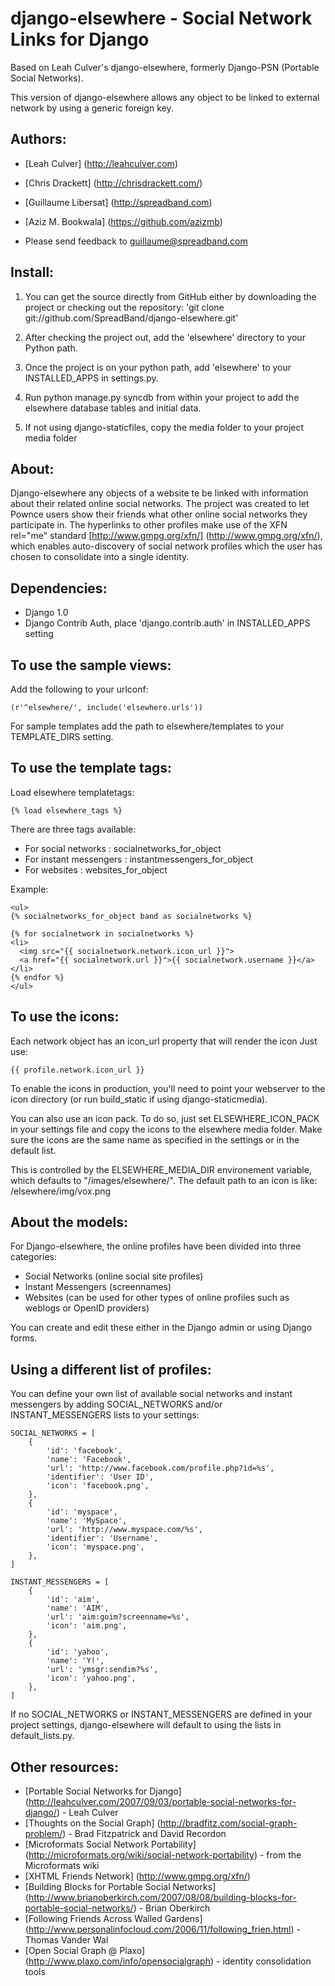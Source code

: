 django-elsewhere - Social Network Links for Django
===================================

Based on Leah Culver's django-elsewhere, formerly Django-PSN (Portable Social Networks).

This version of django-elsewhere allows any object to be linked to
external network by using a generic foreign key.

Authors:
------------
* [Leah Culver] (http://leahculver.com)
* [Chris Drackett] (http://chrisdrackett.com/)
* [Guillaume Libersat] (http://spreadband.com)
* [Aziz M. Bookwala] (https://github.com/azizmb)

* Please send feedback to guillaume@spreadband.com


Install:
------------

1. You can get the source directly from GitHub either by downloading
the project or checking out the repository: 'git clone git://github.com/SpreadBand/django-elsewhere.git'

2. After checking the project out, add the 'elsewhere' directory to your Python path.

3. Once the project is on your python path, add 'elsewhere' to your INSTALLED_APPS in settings.py.

4. Run python manage.py syncdb from within your project to add the elsewhere database tables and initial data.

5. If not using django-staticfiles, copy the media folder to your project media folder

About:
------------

Django-elsewhere any objects of a website te be linked with information about their 
related online social networks. The project was created to let Pownce users 
show their friends what other online social networks they participate in. 
The hyperlinks to other profiles make use of the XFN rel="me" standard [http://www.gmpg.org/xfn/] (http://www.gmpg.org/xfn/), 
which enables auto-discovery of social network profiles which the user has chosen to consolidate 
into a single identity.


Dependencies:
------------

* Django 1.0
* Django Contrib Auth, place 'django.contrib.auth' in INSTALLED_APPS setting


To use the sample views:
------------------------

Add the following to your urlconf:

	(r'^elsewhere/', include('elsewhere.urls'))

For sample templates add the path to elsewhere/templates to your TEMPLATE_DIRS setting.


To use the template tags:
-------------------------

Load elsewhere templatetags:

	{% load elsewhere_tags %}

There are three tags available:

* For social networks : socialnetworks_for_object
* For instant messengers : instantmessengers_for_object
* For websites : websites_for_object

Example:

    <ul>
    {% socialnetworks_for_object band as socialnetworks %}

    {% for socialnetwork in socialnetworks %}
    <li>
      <img src="{{ socialnetwork.network.icon_url }}">
      <a href="{{ socialnetwork.url }}">{{ socialnetwork.username }}</a>
    </li>
    {% endfor %}
    </ul>


To use the icons:
------------------------

Each network object has an icon_url property that will render the icon
Just use:

    {{ profile.network.icon_url }}

To enable the icons in production, you'll need to point your webserver to the icon directory (or run build_static if using django-staticmedia).

You can also use an icon pack. To do so, just set ELSEWHERE_ICON_PACK in your settings file and copy the icons to the elsewhere media folder.
Make sure the icons are the same name as specified in the settings or in the default list.
 
This is controlled by the ELSEWHERE_MEDIA_DIR environement variable, which defaults to "/images/elsewhere/".
The default path to an icon is like: /elsewhere/img/vox.png


About the models:
-----------------

For Django-elsewhere, the online profiles have been divided into three categories:

* Social Networks (online social site profiles)
* Instant Messengers (screennames)
* Websites (can be used for other types of online profiles such as weblogs or OpenID providers)

You can create and edit these either in the Django admin or using Django forms.


Using a different list of profiles:
------------------------

You can define your own list of available social networks and instant messengers by adding SOCIAL_NETWORKS
and/or INSTANT_MESSENGERS lists to your settings:

    SOCIAL_NETWORKS = [
        {
            'id': 'facebook',
            'name': 'Facebook',
            'url': 'http://www.facebook.com/profile.php?id=%s',
            'identifier': 'User ID',
            'icon': 'facebook.png',
        },
        {
            'id': 'myspace',
            'name': 'MySpace',
            'url': 'http://www.myspace.com/%s',
            'identifier': 'Username',
            'icon': 'myspace.png',
        },
    ]

    INSTANT_MESSENGERS = [
        {
            'id': 'aim',
            'name': 'AIM',
            'url': 'aim:goim?screenname=%s',
            'icon': 'aim.png',
        },
        {
            'id': 'yahoo',
            'name': 'Y!',
            'url': 'ymsgr:sendim?%s',
            'icon': 'yahoo.png',
        },
    ]

If no SOCIAL_NETWORKS or INSTANT_MESSENGERS are defined in your project settings, django-elsewhere will
default to using the lists in default_lists.py.

Other resources:
----------------

* [Portable Social Networks for Django] (http://leahculver.com/2007/09/03/portable-social-networks-for-django/) - Leah Culver
* [Thoughts on the Social Graph] (http://bradfitz.com/social-graph-problem/) - Brad Fitzpatrick and David Recordon
* [Microformats Social Network Portability] (http://microformats.org/wiki/social-network-portability) - from the Microformats wiki
* [XHTML Friends Network] (http://www.gmpg.org/xfn/)
* [Building Blocks for Portable Social Networks] (http://www.brianoberkirch.com/2007/08/08/building-blocks-for-portable-social-networks/) - Brian Oberkirch
* [Following Friends Across Walled Gardens] (http://www.personalinfocloud.com/2006/11/following_frien.html) - Thomas Vander Wal
* [Open Social Graph @ Plaxo] (http://www.plaxo.com/info/opensocialgraph) - identity consolidation tools
